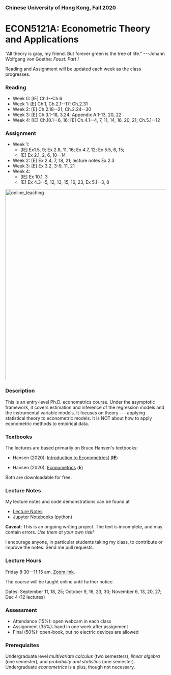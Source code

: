 ### Chinese University of Hong Kong, Fall 2020
# ECON5121A: Econometric Theory and Applications

“All theory is gray, my friend. But forever green is the tree of life.”
---Johann Wolfgang von Goethe: *Faust: Part I*





Reading and Assignment will be updated each week as the class progresses.

### Reading

* Week 0: [IE] Ch.1--Ch.6
* Week 1: [E] Ch.1, Ch.2.1--17; Ch.2.31
* Week 2: [E] Ch.2.18--21; Ch.2.24--30
* Week 3: [E] Ch.3.1-18, 3.24; Appendix A.1-13, 20, 22
* Week 4: [IE] Ch.10.1--6, 16; [E] Ch.4.1--4, 7, 11, 14, 16, 20, 21; Ch.5.1--12



### Assignment
* Week 1: 
  * [IE] Ex1.5, 9; Ex.2.8, 11, 16; Ex 4.7, 12; Ex 5.5, 6, 15; 
  * [E] Ex 2.1, 2, 6, 10--14
* Week 2: [E] Ex 2.4, 7, 18, 21; lecture notes Ex 2.3
* Week 3: [E] Ex 3.2, 3-9, 11, 21
* Week 4: 
  * [IE] Ex 10.1, 3
  * [E] Ex 4.3--5, 12, 13, 15, 16, 23, Ex 5.1--3, 8

<img src="https://github.com/zhentaoshi/Econ5121A/blob/master/online_teaching.JPG" alt="online_teaching" width="600"/>



### Description

This is an entry-level Ph.D. econometrics course. Under the asymptotic framework, it covers estimation and inference of the regression models and the instrumental variable models. It focuses on theory --- applying statistical theory to econometric models. It is NOT about how to apply econometric methods to empirical data.



### Textbooks

The lectures are based primarily on Bruce Hansen's textbooks:

* Hansen (2020): [Introduction to Econometrics](https://www.ssc.wisc.edu/~bhansen/probability/)] (**IE**)

* Hansen (2020): [Econometrics](http://www.ssc.wisc.edu/~bhansen/econometrics/) (**E**) 

Both are downloadable for free.




### Lecture Notes

My lecture notes and code demonstrations can be found at

* [Lecture Notes](https://github.com/zhentaoshi/Econ5121A/tree/master/lec_notes_lyx)
* [Jupyter Notebooks (python)](https://mybinder.org/v2/gh/zhentaoshi/Econ5121A/master)

**Caveat**: This is an ongoing writing project. The text is incomplete, and may contain errors.
*Use them at your own risk!*

I encourage anyone, in particular students taking my class, to contribute or improve the notes. Send me pull requests.



### Lecture Hours

Friday 8:30—11:15 am. [Zoom link](https://cuhk.zoom.us/j/92063037640).

The course will be taught online until further notice.

Dates: September 11, 18, 25; October 9, 16, 23, 30; November 6, 13, 20, 27; Dec 4 (12 lectures)



### Assessment

* Attendance (15%): open webcam in each class
* Assignment (35%): hand in one week after assignment
* Final (50%): open-book, but no electric devices are allowed



### Prerequisites

Undergraduate level *multivariate calculus* (two semesters), *linear algebra* (one semester), and *probability and statistics* (one semester). Undergraduate *econometrics* is a plus, though not necessary.
